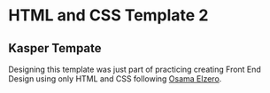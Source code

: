 # HTML and CSS Template 2
## Kasper Tempate
Designing this template was just part of practicing creating Front End Design using only HTML and CSS
following [Osama Elzero](https://www.youtube.com/c/ElzeroInfo/playlists).

